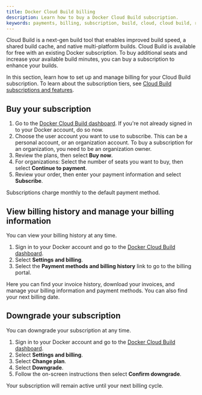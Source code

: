 ```yaml
---
title: Docker Cloud Build billing
description: Learn how to buy a Docker Cloud Build subscription.
keywords: payments, billing, subscription, build, cloud, cloud build, remote builder
---
```


Cloud Build is a next-gen build tool that enables improved build speed, a shared build cache, and native multi-platform builds. Cloud Build is available for free with an existing Docker subscription. To buy additional seats and increase your available build minutes, you can buy a subscription to enhance your builds.

In this section, learn how to set up and manage billing for your Cloud Build subscription. To learn about the subscription tiers, see [Cloud Build subscriptions and features](../subscription/build-details.md).

## Buy your subscription

1. Go to the [Docker Cloud Build dashboard](https://www.build.docker.com). If you're not already signed in to your Docker account, do so now.
2. Choose the user account you want to use to subscribe. This can be a personal account, or an organization account. To buy a subscription for an organization, you need to be an organization owner.
3. Review the plans, then select **Buy now**.
4. For organizations: Select the number of seats you want to buy, then select **Continue to payment**.
5. Review your order, then enter your payment information and select **Subscribe**.

Subscriptions charge monthly to the default payment method.

## View billing history and manage your billing information

You can view your billing history at any time.

1. Sign in to your Docker account and go to the [Docker Cloud Build dashboard](https://www.build.docker.com).
2. Select **Settings and billing**.
3. Select the **Payment methods and billing history** link to go to the billing portal.

Here you can find your invoice history, download your invoices, and manage your billing information and payment methods. You can also find your next billing date.

## Downgrade your subscription

You can downgrade your subscription at any time.

1. Sign in to your Docker account and go to the [Docker Cloud Build dashboard](https://www.build.docker.com).
2. Select **Settings and billing**.
3. Select **Change plan**.
4. Select **Downgrade**.
5. Follow the on-screen instructions then select **Confirm downgrade**.

Your subscription will remain active until your next billing cycle.

